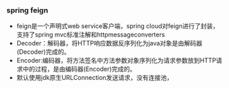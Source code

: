 ###  spring feign
* feign是一个声明式web service客户端，spring cloud对feign进行了封装，支持了spring mvc标准注解和httpmessageconverters
* Decoder：解码器，将HTTP响应数据反序列化为java对象是由解码器(Decoder)完成的。
* Encoder:编码器，将方法签名中方法参数对象序列化为请求参数放到HTTP请求中的过程，是由编码器(Encoder)完成的。
* 默认使用jdk原生URLConnection发送请求，没有连接池，